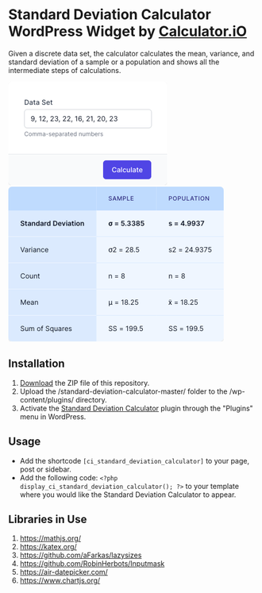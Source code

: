 # Standard Deviation Calculator WordPress Widget by [Calculator.iO](https://www.calculator.io/ "Calculator.iO Homepage")

Given a discrete data set, the calculator calculates the mean, variance, and standard deviation of a sample or a population and shows all the intermediate steps of calculations.

![Standard Deviation Calculator Input Form](/assets/images/screenshot-1.png "Standard Deviation Calculator Input Form")
![Standard Deviation Calculator Calculation Results](/assets/images/screenshot-2.png "Standard Deviation Calculator Calculation Results")

## Installation

1. [Download](https://github.com/pub-calculator-io/age-calculator/archive/refs/heads/master.zip) the ZIP file of this repository.
2. Upload the /standard-deviation-calculator-master/ folder to the /wp-content/plugins/ directory.
3. Activate the [Standard Deviation Calculator](https://www.calculator.io/standard-deviation-calculator/ "Standard Deviation Calculator Homepage") plugin through the "Plugins" menu in WordPress.

## Usage
* Add the shortcode `[ci_standard_deviation_calculator]` to your page, post or sidebar.
* Add the following code: `<?php display_ci_standard_deviation_calculator(); ?>` to your template where you would like the Standard Deviation Calculator to appear.

## Libraries in Use
1. https://mathjs.org/
2. https://katex.org/
3. https://github.com/aFarkas/lazysizes
4. https://github.com/RobinHerbots/Inputmask
5. https://air-datepicker.com/
6. https://www.chartjs.org/
